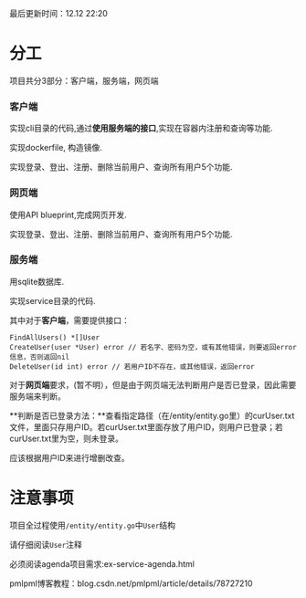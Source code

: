 最后更新时间：12.12 22:20

# 分工

项目共分3部分：客户端，服务端，网页端

### 客户端

实现cli目录的代码,通过**使用服务端的接口**,实现在容器内注册和查询等功能.

实现dockerfile, 构造镜像.

实现登录、登出、注册、删除当前用户、查询所有用户5个功能.

### 网页端

使用API blueprint,完成网页开发.

实现登录、登出、注册、删除当前用户、查询所有用户5个功能.

### 服务端

用sqlite数据库.

实现service目录的代码.

其中对于**客户端**，需要提供接口：

```
FindAllUsers() *[]User
CreateUser(user *User) error // 若名字、密码为空，或有其他错误，则要返回error信息，否则返回nil
DeleteUser(id int) error // 若用户ID不存在，或其他错误，返回error
```

对于**网页端**要求，(暂不明），但是由于网页端无法判断用户是否已登录，因此需要服务端来判断。

**判断是否已登录方法：**查看指定路径（在/entity/entity.go里）的curUser.txt文件，里面只存用户ID。若curUser.txt里面存放了用户ID，则用户已登录；若curUser.txt里为空，则未登录。

应该根据用户ID来进行增删改查。


# 注意事项

项目全过程使用`/entity/entity.go`中`User`结构

请仔细阅读`User`注释

必须阅读agenda项目需求:ex-service-agenda.html

pmlpml博客教程：blog.csdn.net/pmlpml/article/details/78727210

